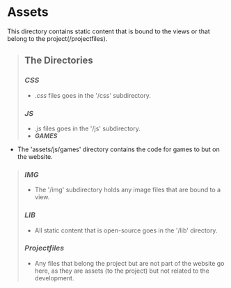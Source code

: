 # **Assets**
This directory contains static content that is bound to the views or that belong to the project(/projectfiles).

> ## **The Directories**
> ### _CSS_
> * _.css_ files goes in the '/css' subdirectory.
> ### _JS_
> * _.js_ files goes in the '/js' subdirectory.
> * **_GAMES_**
 * The 'assets/js/games' directory contains the code for games to but on the website.
>### _IMG_
> * The '/img' subdirectory holds any image files that are bound to a view.
>### _LIB_
> * All static content that is open-source goes in the '/lib' directory.
>### _Projectfiles_
> * Any files that belong the project but are not part of the website go here, as they are assets (to the project) but not related to the development.
